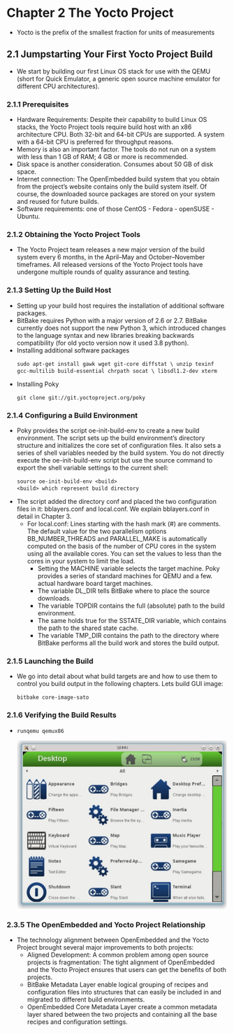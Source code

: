 # Chapter 2 The Yocto Project

- Yocto is the prefix of the smallest fraction for units of measurements

## 2.1 Jumpstarting Your First Yocto Project Build

- We start by building our first Linux OS stack for use with the QEMU (short for Quick Emulator, a generic open source machine emulator for different CPU architectures).

### 2.1.1 Prerequisites 

- Hardware Requirements: Despite their capability to build Linux OS stacks, the Yocto Project tools require build host with an x86 architecture CPU. Both 32-bit and 64-bit CPUs are supported. A system with a 64-bit CPU is preferred for throughput reasons.
- Memory is also an important factor. The tools do not run on a system with less than 1 GB of RAM; 4 GB or more is recommended.
- Disk space is another consideration. Consumes about 50 GB of disk space.
- Internet connection: The OpenEmbedded build system that you obtain from the project’s website contains only the build system itself. Of course, the downloaded source packages are stored on your system and reused for future builds.
- Software requirements: one of those CentOS - Fedora - openSUSE - Ubuntu.

### 2.1.2 Obtaining the Yocto Project Tools

- The Yocto Project team releases a new major version of the build system every 6 months, in the April–May and October–November timeframes. All released versions of the Yocto Project tools have undergone multiple rounds of quality assurance and testing.

### 2.1.3 Setting Up the Build Host

- Setting up your build host requires the installation of additional software packages.
- BitBake requires Python with a major version of 2.6 or 2.7. BitBake currently does not support the new Python 3, which introduced changes to the language syntax and new libraries breaking backwards compatibility (for old yocto version now it used 3.8 python).
- Installing additional software packages 
    ```
    sudo apt-get install gawk wget git-core diffstat \ unzip texinf gcc-multilib build-essential chrpath socat \ libsdl1.2-dev xterm
    ``` 
- Installing Poky 
    ```
    git clone git://git.yoctoproject.org/poky
    ```

### 2.1.4 Configuring a Build Environment

- Poky provides the script oe-init-build-env to create a new build environment. The script sets up the build environment’s directory structure and initializes the core set of configuration files. It also sets a series of shell variables needed by the build system. You do not directly execute the oe-init-build-env script but use the source command to export the shell variable settings to the current shell:
    ```
    source oe-init-build-env <build>
    <build> which represent build directory 
    ``` 
- The script added the directory conf and placed the two configuration files in it: bblayers.conf and local.conf. We explain bblayers.conf in detail in Chapter 3.
    - For local.conf: Lines starting with the hash mark (#) are comments. The default value for the two parallelism options BB_NUMBER_THREADS and PARALLEL_MAKE is automatically computed on the basis of the number of CPU cores in the system using all the available cores. You can set the values to less than the cores in your system to limit the load.
        - Setting the MACHINE variable selects the target machine. Poky provides a series of standard machines for QEMU and a few. actual hardware board target machines.
        - The variable DL_DIR tells BitBake where to place the source downloads.
        - The variable TOPDIR contains the full (absolute) path to the build environment.
        - The same holds true for the SSTATE_DIR variable, which contains the path to the shared state cache.
        - The variable TMP_DIR contains the path to the directory where BitBake performs all the build work and stores the build output.

### 2.1.5 Launching the Build

- We go into detail about what build targets are and how to use them to control you build output in the following chapters. Lets build GUI image:
    ```
    bitbake core-image-sato
    ```

### 2.1.6 Verifying the Build Results
-   ```
    runqemu qemux86
    ```
    ![alt text](image-CH02.png)

### 2.3.5 The OpenEmbedded and Yocto Project Relationship

- The technology alignment between OpenEmbedded and the Yocto Project brought several major improvements to both projects:
    - Aligned Development: A common problem among open source projects is fragmentation: The tight alignment of OpenEmbedded and the Yocto Project ensures that users can get the benefits of both projects.
    - BitBake Metadata Layer enable logical grouping of recipes and configuration files into structures that can easily be included in and migrated to different build environments.
    - OpenEmbedded Core Metadata Layer create a common metadata layer shared between the two projects and containing all the base recipes and configuration settings.